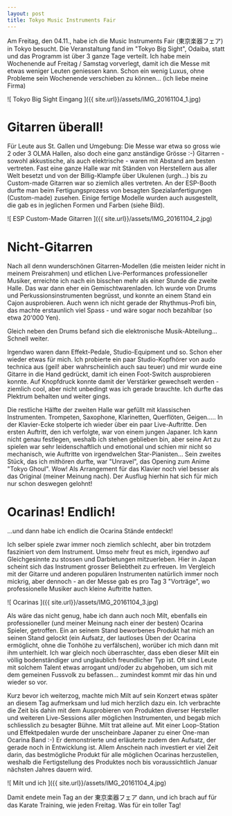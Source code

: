 ```yaml
---
layout: post
title: Tokyo Music Instruments Fair 
---
```


Am Freitag, den 04.11., habe ich die Music Instruments Fair (東京楽器フェア) in Tokyo besucht. Die Veranstaltung fand im "Tokyo Big Sight", Odaiba, statt und das Programm ist über 3 ganze Tage verteilt.
Ich habe mein Wochenende auf Freitag / Samstag vorverlegt, damit ich die Messe mit etwas weniger Leuten geniessen kann. Schon ein wenig Luxus, ohne Probleme sein Wochenende verschieben zu können... (ich liebe meine Firma)

![ Tokyo Big Sight Eingang ]({{ site.url}}/assets/IMG_20161104_1.jpg)

# Gitarren überall!

Für Leute aus St. Gallen und Umgebung: Die Messe war etwa so gross wie 2 oder 3 OLMA Hallen, also doch eine ganz anständige Grösse :-) Gitarren - sowohl akkustische, als auch elektrische - waren mit Abstand am besten vertreten. Fast eine ganze Halle war mit Ständen von Herstellern aus aller Welt besetzt und von der Billig-Klampfe über Ukulenen (urgh...) bis zu Custom-made Gitarren war so ziemlich alles vertreten. An der ESP-Booth durfte man beim Fertigungsprozess von besagten Spezialanfertigungen (Custom-made) zusehen. Einige fertige Modelle wurden auch ausgestellt, die gab es in jeglichen Formen und Farben (siehe Bild).

![ ESP Custom-Made Gitarren ]({{ site.url}}/assets/IMG_20161104_2.jpg)

# Nicht-Gitarren

Nach all denn wunderschönen Gitarren-Modellen (die meisten leider nicht in meinem Preisrahmen) und etlichen Live-Performances professioneller Musiker, erreichte ich nach ein bisschen mehr als einer Stunde die zweite Halle. Das war dann eher ein Gemischtwarenladen. Ich wurde von Drums und Perkussionsinstrumenten begrüsst, und konnte an einem Stand ein Cajon ausprobieren. Auch wenn ich nicht gerade der Rhythmus-Profi bin, das machte erstaunlich viel Spass - und wäre sogar noch bezahlbar (so etwa 20'000 Yen).

Gleich neben den Drums befand sich die elektronische Musik-Abteilung... Schnell weiter.

Irgendwo waren dann Effekt-Pedale, Studio-Equipment und so. Schon eher wieder etwas für mich. Ich probierte ein paar Studio-Kopfhörer von audo technica aus (geil! aber wahrscheinlich auch sau teuer) und mir wurde eine Gitarre in die Hand gedrückt, damit ich einen Foot-Switch ausprobieren konnte. Auf Knopfdruck konnte damit der Verstärker gewechselt werden - ziemlich cool, aber nicht unbedingt was ich gerade brauchte. Ich durfte das Plektrum behalten und weiter gings. 

Die restliche Hälfte der zweiten Halle war gefüllt mit klassischen Instrumenten. Trompeten, Saxophone, Klarinetten, Querflöten, Geigen.....
In der Klavier-Ecke stolperte ich wieder über ein paar Live-Auftritte.
Den ersten Auftritt, den ich verfolgte, war von einem jungen Japaner. Ich kann nicht genau festlegen, weshalb ich stehen geblieben bin, aber seine Art zu spielen war sehr leidenschaftlich und emotional und schien mir nicht so mechanisch, wie Auftritte von irgendwelchen Star-Pianisten... Sein zweites Stück, das ich mithören durfte, war "Unravel", das Opening zum Anime "Tokyo Ghoul". Wow! Als Arrangement für das Klavier noch viel besser als das Original (meiner Meinung nach). Der Ausflug hierhin hat sich für mich nur schon deswegen gelohnt!

# Ocarinas! Endlich!
...und dann habe ich endlich die Ocarina Stände entdeckt!

Ich selber spiele zwar immer noch ziemlich schlecht, aber bin trotzdem fasziniert von dem Instrument. Umso mehr freut es mich, irgendwo auf Gleichgesinnte zu stossen und Darbietungen mitzuerleben. Hier in Japan scheint sich das Instrument grosser Beliebtheit zu erfreuen. Im Vergleich mit der Gitarre und anderen populären Instrumenten natürlich immer noch mickrig, aber dennoch - an der Messe gab es pro Tag 3 "Vorträge", wo professionelle Musiker auch kleine Auftritte hatten.

![ Ocarinas ]({{ site.url}}/assets/IMG_20161104_3.jpg)

Als wäre das nicht genug, habe ich dann auch noch Milt, ebenfalls ein professioneller (und meiner Meinung nach einer der besten) Ocarina Spieler, getroffen. Ein an seinem Stand beworbenes Produkt hat mich an seinen Stand gelockt (ein Aufsatz, der lautloses Üben der Ocarina ermöglicht, ohne die Tonhöhe zu verfälschen), worüber ich mich dann mit ihm unterhielt. Ich war gleich noch überraschter, dass eben dieser Milt ein völlig bodenständiger und unglaublich freundlicher Typ ist. Oft sind Leute mit solchem Talent etwas arrogant und/oder zu abgehoben, um sich mit dem gemeinen Fussvolk zu befassen... zumindest kommt mir das hin und wieder so vor.  

Kurz bevor ich weiterzog, machte mich Milt auf sein Konzert etwas später an diesem Tag aufmerksam und lud mich herzlich dazu ein. Ich verbrachte die Zeit bis dahin mit dem Ausprobieren von Produkten diverser Hersteller und weiteren Live-Sessions aller möglichen Instrumenten, und begab mich schliesslich zu besagter Bühne.
Milt trat alleine auf. Mit einer Loop-Station und Effektpedalen wurde der unscheinbare Japaner zu einer One-man Ocarina Band :-) Er demonstrierte und erläuterte zudem den Aufsatz, der gerade noch in Entwicklung ist. Allem Anschein nach investiert er viel Zeit darin, das bestmögliche Produkt für alle möglichen Ocarinas herzustellen, weshalb die Fertigstellung des Produktes noch bis voraussichtlich Januar nächsten Jahres dauern wird. 

![ Milt und ich ]({{ site.url}}/assets/IMG_20161104_4.jpg)

Damit endete mein Tag an der 東京楽器フェア dann, und ich brach auf für das Karate Training, wie jeden Freitag. Was für ein toller Tag!
